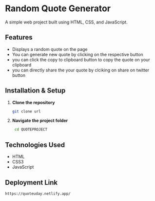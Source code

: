 # Random Quote Generator 


A simple web project built using HTML, CSS, and JavaScript.





## Features 
- Displays a random quote on the page
- You can generate new quote by clicking on the respective button
- you can click the copy to clipboard button to copy the quote on your clipboard
- you can directly share the your quote by clciking on share on twitter button




## Installation & Setup

1. **Clone the repository**
   ```bash
   git clone url
2. **Navigate the project folder**
   ```bash
    cd QUOTEPROJECT
## Technologies Used
- HTML
- CSS3 
- JavaScript 

## Deployment Link
    https://quoteuday.netlify.app/
